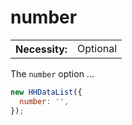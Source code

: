 # number

<table class="options-table">
  <tr>
    <th>Necessity:</th>
    <td>Optional</td>
  </tr>
</table>

The `number` option ...

``` js nonum
new HHDataList({
  number: '',
});
```

